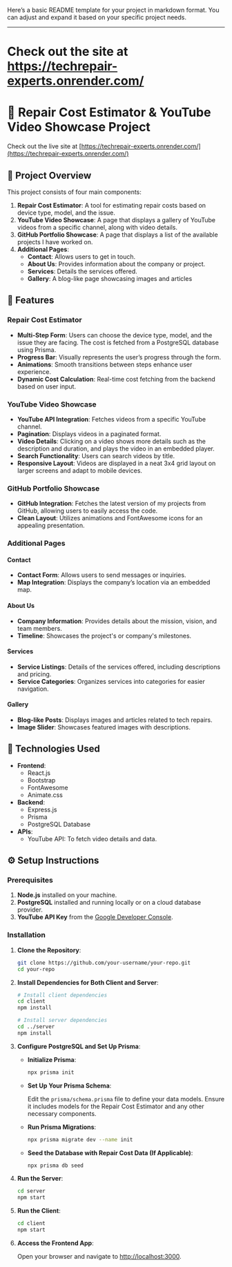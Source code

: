Here’s a basic README template for your project in markdown format. You can adjust and expand it based on your specific project needs.

---
# Check out the site at https://techrepair-experts.onrender.com/

# 📱 Repair Cost Estimator & YouTube Video Showcase Project

Check out the live site at [https://techrepair-experts.onrender.com/](https://techrepair-experts.onrender.com/)

## 🚀 Project Overview

This project consists of four main components:
1. **Repair Cost Estimator**: A tool for estimating repair costs based on device type, model, and the issue.
2. **YouTube Video Showcase**: A page that displays a gallery of YouTube videos from a specific channel, along with video details.
3. **GitHub Portfolio Showcase**: A page that displays a list of the available projects I have worked on.
4. **Additional Pages**:
   - **Contact**: Allows users to get in touch.
   - **About Us**: Provides information about the company or project.
   - **Services**: Details the services offered.
   - **Gallery**: A blog-like page showcasing images and articles

## 🚀 Features

### Repair Cost Estimator
- **Multi-Step Form**: Users can choose the device type, model, and the issue they are facing. The cost is fetched from a PostgreSQL database using Prisma.
- **Progress Bar**: Visually represents the user’s progress through the form.
- **Animations**: Smooth transitions between steps enhance user experience.
- **Dynamic Cost Calculation**: Real-time cost fetching from the backend based on user input.

### YouTube Video Showcase
- **YouTube API Integration**: Fetches videos from a specific YouTube channel.
- **Pagination**: Displays videos in a paginated format.
- **Video Details**: Clicking on a video shows more details such as the description and duration, and plays the video in an embedded player.
- **Search Functionality**: Users can search videos by title.
- **Responsive Layout**: Videos are displayed in a neat 3x4 grid layout on larger screens and adapt to mobile devices.

### GitHub Portfolio Showcase
- **GitHub Integration**: Fetches the latest version of my projects from GitHub, allowing users to easily access the code.
- **Clean Layout**: Utilizes animations and FontAwesome icons for an appealing presentation.

### Additional Pages

#### Contact
- **Contact Form**: Allows users to send messages or inquiries.
- **Map Integration**: Displays the company’s location via an embedded map.

#### About Us
- **Company Information**: Provides details about the mission, vision, and team members.
- **Timeline**: Showcases the project's or company's milestones.

#### Services
- **Service Listings**: Details of the services offered, including descriptions and pricing.
- **Service Categories**: Organizes services into categories for easier navigation.

#### Gallery
- **Blog-like Posts**: Displays images and articles related to tech repairs.
- **Image Slider**: Showcases featured images with descriptions.


## 🧩 Technologies Used

- **Frontend**:
  - React.js
  - Bootstrap
  - FontAwesome
  - Animate.css
- **Backend**:
  - Express.js
  - Prisma
  - PostgreSQL Database
- **APIs**:
  - YouTube API: To fetch video details and data.


## ⚙️ Setup Instructions

### Prerequisites

1. **Node.js** installed on your machine.
2. **PostgreSQL** installed and running locally or on a cloud database provider.
3. **YouTube API Key** from the [Google Developer Console](https://console.developers.google.com/).

### Installation


1. **Clone the Repository**:

    ```bash
    git clone https://github.com/your-username/your-repo.git
    cd your-repo
    ```

2. **Install Dependencies for Both Client and Server**:

    ```bash
    # Install client dependencies
    cd client
    npm install

    # Install server dependencies
    cd ../server
    npm install
    ```

3. **Configure PostgreSQL and Set Up Prisma**:

    - **Initialize Prisma**:

      ```bash
      npx prisma init
      ```

    - **Set Up Your Prisma Schema**:

      Edit the `prisma/schema.prisma` file to define your data models. Ensure it includes models for the Repair Cost Estimator and any other necessary components.

    - **Run Prisma Migrations**:

      ```bash
      npx prisma migrate dev --name init
      ```

    - **Seed the Database with Repair Cost Data (If Applicable)**:

      ```bash
      npx prisma db seed
      ```

4. **Run the Server**:

    ```bash
    cd server
    npm start
    ```

5. **Run the Client**:

    ```bash
    cd client
    npm start
    ```

6. **Access the Frontend App**:

    Open your browser and navigate to [http://localhost:3000](http://localhost:3000).